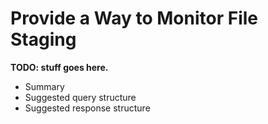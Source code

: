 # Provide a Way to Monitor File Staging

**TODO: stuff goes here.**

* Summary
* Suggested query structure
* Suggested response structure
